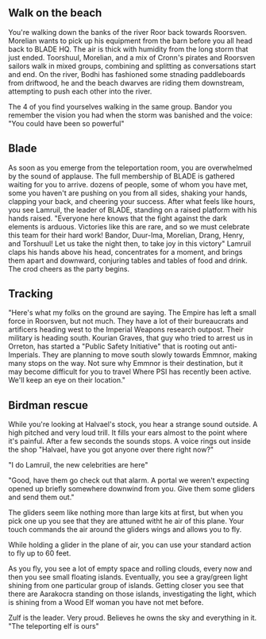 ## Walk on the beach

You're walking down the banks of the river Roor back towards Roorsven. Morelian wants to pick up his equipment from the barn before you all head back to BLADE HQ. The air is thick with humidity from the long storm that just ended. Toorshuul, Morelian, and a mix of Cronn's pirates and Roorsven sailors walk in mixed groups, combining and splitting as conversations start and end. On the river, Bodhi has fashioned some stnading paddleboards from driftwood, he and the beach dwarves are riding them downstream, attempting to push each other into the river.

The 4 of you find yourselves walking in the same group. Bandor you remember the vision you had when the storm was banished and the voice: "You could have been so powerful"

## Blade

As soon as you emerge from the teleportation room, you are overwhelmed by the sound of applause. The full membership of BLADE is gathered waiting for you to arrive. dozens of people, some of whom you have met, some you haven't are pushing on you from all sides, shaking your hands, clapping your back, and cheering your success. After what feels like hours, you see Lamruil, the leader of BLADE, standing on a raised platform with his hands raised. "Everyone here knows that the fight against the dark elements is arduous. Victories like this are rare, and so we must celebrate this team for their hard work! Bandor, Duur-Ima, Morelian, Drang, Henry, and Torshuul! Let us take the night then, to take joy in this victory" Lamruil claps his hands above his head, concentrates for a moment, and brings them apart and downward, conjuring tables and tables of food and drink. The crod cheers as the party begins.

## Tracking

"Here's what my folks on the ground are saying. The Empire has left a small force in Roorsven, but not much. They have a lot of their bureaucrats and artificers heading west to the Imperial Weapons research outpost. Their military is heading south. Kourian Graves, that guy who tried to arrest us in Orreton, has started a "Public Safety Initiative" that is rooting out anti-Imperials. They are planning to move south slowly towards Emmnor, making many stops on the way. Not sure why Emmnor is their destination, but it may become difficult for you to travel Where PSI has recently been active. We'll keep an eye on their location."

## Birdman rescue

While you're looking at Halvael's stock, you hear a strange sound outside. A high pitched and very loud trill. It fills your ears almost to the point where it's painful. After a few seconds the sounds stops. A voice rings out inside the shop "Halvael, have you got anyone over there right now?"

"I do Lamruil, the new celebrities are here"

"Good, have them go check out that alarm. A portal we weren't expecting opened up briefly somewhere downwind from you. Give them some gliders and send them out."

The gliders seem like nothing more than large kits at first, but when you pick one up you see that they are attuned witht he air of this plane. Your touch commands the air around the gliders wings and allows you to fly.

While holding a glider in the plane of air, you can use your standard action to fly up to 60 feet.

As you fly, you see a lot of empty space and rolling clouds, every now and then you see small floating islands. Eventually, you see a gray/green light shining from one particular group of islands. Getting closer you see that there are Aarakocra standing on those islands, investigating the light, which is shining from a Wood Elf woman you have not met before.

Zulf is the leader. Very proud. Believes he owns the sky and everything in it. "The teleporting elf is ours"
